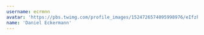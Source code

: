 ```yaml
---
username: ecrmnn
avatar: 'https://pbs.twimg.com/profile_images/1524726574095998976/eIfzkehc_normal.jpg'
name: 'Daniel Eckermann'
---
```

